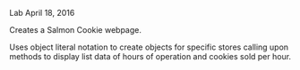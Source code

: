 Lab April 18, 2016

Creates a Salmon Cookie webpage.

Uses object literal notation to create objects for specific stores calling upon
methods to display list data of hours of operation and cookies sold per hour.
